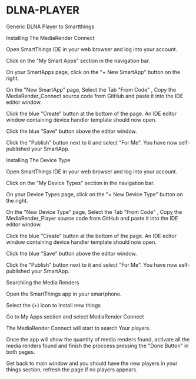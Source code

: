# DLNA-PLAYER
Generic DLNA Player to Smartthings



Installing The MediaRender Connect


Open SmartThings IDE in your web browser and log into your account.

Click on the "My Smart Apps" section in the navigation bar.

On your SmartApps page, click on the "+ New SmartApp" button on the right.

On the "New SmartApp" page, Select the Tab "From Code" , Copy the MediaRender_Connect source code from GitHub and paste it into the IDE editor window.

Click the blue "Create" button at the bottom of the page. An IDE editor window containing device handler template should now open.

Click the blue "Save" button above the editor window.

Click the "Publish" button next to it and select "For Me". You have now self-published your SmartApp.



 Installing The Device Type


Open SmartThings IDE in your web browser and log into your account.

Click on the "My Device Types" section in the navigation bar.

On your Device Types page, click on the "+ New Device Type" button on the right.

On the "New Device Type" page, Select the Tab "From Code" , Copy the MediaRender_Player source code from GitHub and paste it into the IDE editor window.

Click the blue "Create" button at the bottom of the page. An IDE editor window containing device handler template should now open.

Click the blue "Save" button above the editor window.

Click the "Publish" button next to it and select "For Me". You have now self-published your SmartApp.


Searchiing the Media Renders


Open the SmartThings app in your smartphone.

Select the (+) icon to install new things

Go to My Apps section and select MediaRender Connect

The MediaRender Connect will start to search Your players.

Once the app will show the quantity of media renders found, activate all the media renders found and finish the proccess pressing the "Done Button" in both pages.

Get back to main window and you should have the new players in your things section, refresh the page if no players appears.



